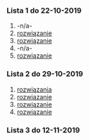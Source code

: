 ### Lista 1 do 22-10-2019

1. -n/a-
2. [rozwiązanie](./L1/2.js)
3. [rozwiązanie](./L1/3.js)
4. -n/a-
5. [rozwiązanie](./L1/5.js)

### Lista 2 do 29-10-2019

1. [rozwiązania](./L2/1)
2. [rozwiązanie](./L2/2.js)
3. [rozwiązanie](./L2/3.js)
4. [rozwiązanie](./L2/4.md)

### Lista 3 do 12-11-2019